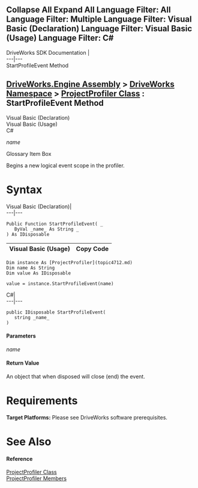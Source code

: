        

 Collapse All Expand All  Language Filter: All  Language Filter: Multiple  Language Filter: Visual Basic (Declaration) Language Filter: Visual Basic (Usage) Language Filter: C#  
---  
DriveWorks SDK Documentation  |   
---|---  
StartProfileEvent Method   
  
[DriveWorks.Engine Assembly](topic2156.md) > [DriveWorks Namespace](topic2159.md) > [ProjectProfiler Class](topic4712.md) : StartProfileEvent Method  
---  
  
Visual Basic (Declaration)    
Visual Basic (Usage)    
C# 

_name_
    

Glossary Item Box

Begins a new logical event scope in the profiler. 

# Syntax

Visual Basic (Declaration)|   
---|---  
      
    
    Public Function StartProfileEvent( _
       ByVal _name_ As String _
    ) As IDisposable  
  
Visual Basic (Usage)| Copy Code  
---|---  
      
    
    Dim instance As [ProjectProfiler](topic4712.md)
    Dim name As String
    Dim value As IDisposable
     
    value = instance.StartProfileEvent(name)  
  
C#|   
---|---  
      
    
    public IDisposable StartProfileEvent( 
       string _name_
    )  
  
#### Parameters

 _name_
    

#### Return Value

An object that when disposed will close (end) the event.

# Requirements

**Target Platforms:** Please see DriveWorks software prerequisites.

# See Also

#### Reference

[ProjectProfiler Class](topic4712.md)   
[ProjectProfiler Members](topic4713.md)


